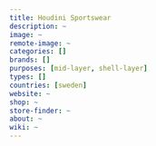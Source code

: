```yaml
---
title: Houdini Sportswear
description: ~
image: ~
remote-image: ~
categories: []
brands: []
purposes: [mid-layer, shell-layer]
types: []
countries: [sweden]
website: ~
shop: ~
store-finder: ~
about: ~
wiki: ~
---
```

